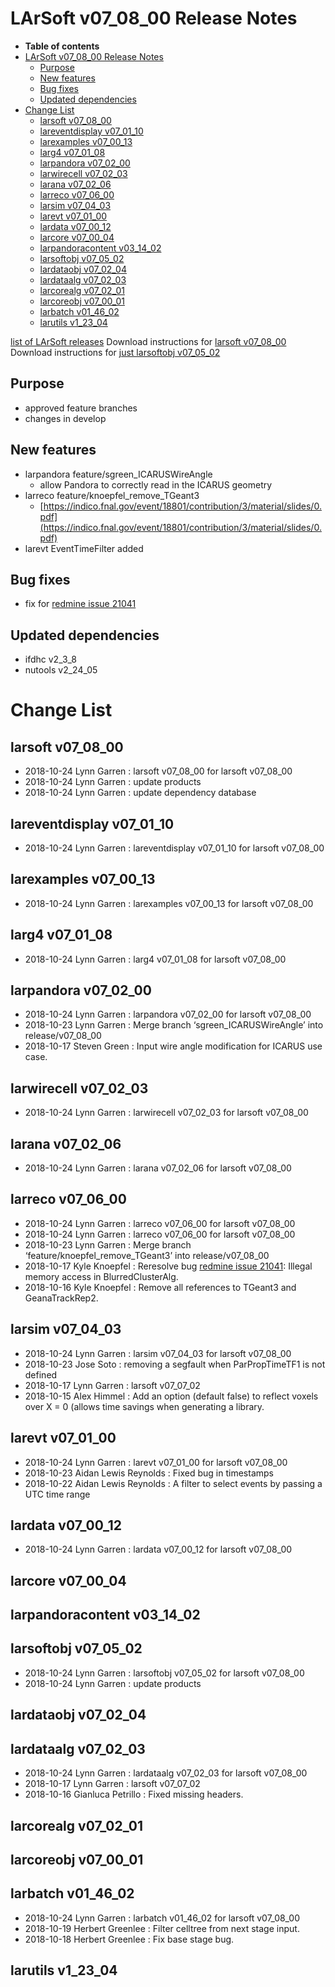LArSoft v07_08_00 Release Notes
======================================================================

-   **Table of contents**
-   [LArSoft v07_08_00 Release Notes](#LArSoft-v07_08_00-Release-Notes)
    -   [Purpose](#Purpose)
    -   [New features](#New-features)
    -   [Bug fixes](#Bug-fixes)
    -   [Updated dependencies](#Updated-dependencies)
-   [Change List](#Change-List)
    -   [larsoft v07_08_00](#larsoft-v07_08_00)
    -   [lareventdisplay v07_01_10](#lareventdisplay-v07_01_10)
    -   [larexamples v07_00_13](#larexamples-v07_00_13)
    -   [larg4 v07_01_08](#larg4-v07_01_08)
    -   [larpandora v07_02_00](#larpandora-v07_02_00)
    -   [larwirecell v07_02_03](#larwirecell-v07_02_03)
    -   [larana v07_02_06](#larana-v07_02_06)
    -   [larreco v07_06_00](#larreco-v07_06_00)
    -   [larsim v07_04_03](#larsim-v07_04_03)
    -   [larevt v07_01_00](#larevt-v07_01_00)
    -   [lardata v07_00_12](#lardata-v07_00_12)
    -   [larcore v07_00_04](#larcore-v07_00_04)
    -   [larpandoracontent v03_14_02](#larpandoracontent-v03_14_02)
    -   [larsoftobj v07_05_02](#larsoftobj-v07_05_02)
    -   [lardataobj v07_02_04](#lardataobj-v07_02_04)
    -   [lardataalg v07_02_03](#lardataalg-v07_02_03)
    -   [larcorealg v07_02_01](#larcorealg-v07_02_01)
    -   [larcoreobj v07_00_01](#larcoreobj-v07_00_01)
    -   [larbatch v01_46_02](#larbatch-v01_46_02)
    -   [larutils v1_23_04](#larutils-v1_23_04)

[list of LArSoft releases](LArSoft_release_list)
Download instructions for [larsoft v07_08_00](http://scisoft.fnal.gov/scisoft/bundles/larsoft/v07_08_00/larsoft-v07_08_00.html)
Download instructions for [just larsoftobj v07_05_02](http://scisoft.fnal.gov/scisoft/bundles/larsoftobj/v07_05_02/larsoftobj-v07_05_02.html)

Purpose
--------------------

-   approved feature branches
-   changes in develop

New features
------------------------------

-   larpandora feature/sgreen_ICARUSWireAngle
    -   allow Pandora to correctly read in the ICARUS geometry
-   larreco feature/knoepfel_remove_TGeant3
    -   [https://indico.fnal.gov/event/18801/contribution/3/material/slides/0.pdf](https://indico.fnal.gov/event/18801/contribution/3/material/slides/0.pdf)
-   larevt EventTimeFilter added

Bug fixes
------------------------

-   fix for [redmine issue 21041](https://cdcvs.fnal.gov/redmine/issues/21041)

Updated dependencies
----------------------------------------------

-   ifdhc v2_3_8
-   nutools v2_24_05

Change List
============================

larsoft v07_08_00
------------------------------------------

-   2018-10-24 Lynn Garren : larsoft v07_08_00 for larsoft v07_08_00
-   2018-10-24 Lynn Garren : update products
-   2018-10-24 Lynn Garren : update dependency database

lareventdisplay v07_01_10
----------------------------------------------------------

-   2018-10-24 Lynn Garren : lareventdisplay v07_01_10 for larsoft v07_08_00

larexamples v07_00_13
--------------------------------------------------

-   2018-10-24 Lynn Garren : larexamples v07_00_13 for larsoft v07_08_00

larg4 v07_01_08
--------------------------------------

-   2018-10-24 Lynn Garren : larg4 v07_01_08 for larsoft v07_08_00

larpandora v07_02_00
------------------------------------------------

-   2018-10-24 Lynn Garren : larpandora v07_02_00 for larsoft v07_08_00
-   2018-10-23 Lynn Garren : Merge branch ‘sgreen_ICARUSWireAngle’ into release/v07_08_00
-   2018-10-17 Steven Green : Input wire angle modification for ICARUS use case.

larwirecell v07_02_03
--------------------------------------------------

-   2018-10-24 Lynn Garren : larwirecell v07_02_03 for larsoft v07_08_00

larana v07_02_06
----------------------------------------

-   2018-10-24 Lynn Garren : larana v07_02_06 for larsoft v07_08_00

larreco v07_06_00
------------------------------------------

-   2018-10-24 Lynn Garren : larreco v07_06_00 for larsoft v07_08_00
-   2018-10-24 Lynn Garren : larreco v07_06_00 for larsoft v07_08_00
-   2018-10-23 Lynn Garren : Merge branch ‘feature/knoepfel_remove_TGeant3’ into release/v07_08_00
-   2018-10-17 Kyle Knoepfel : Reresolve bug [redmine issue 21041](https://cdcvs.fnal.gov/redmine/issues/21041): Illegal memory access in BlurredClusterAlg.
-   2018-10-16 Kyle Knoepfel : Remove all references to TGeant3 and GeanaTrackRep2.

larsim v07_04_03
----------------------------------------

-   2018-10-24 Lynn Garren : larsim v07_04_03 for larsoft v07_08_00
-   2018-10-23 Jose Soto : removing a segfault when ParPropTimeTF1 is not defined
-   2018-10-17 Lynn Garren : larsoft v07_07_02
-   2018-10-15 Alex Himmel : Add an option (default false) to reflect voxels over X = 0 (allows time savings when generating a library.

larevt v07_01_00
----------------------------------------

-   2018-10-24 Lynn Garren : larevt v07_01_00 for larsoft v07_08_00
-   2018-10-23 Aidan Lewis Reynolds : Fixed bug in timestamps
-   2018-10-22 Aidan Lewis Reynolds : A filter to select events by passing a UTC time range

lardata v07_00_12
------------------------------------------

-   2018-10-24 Lynn Garren : lardata v07_00_12 for larsoft v07_08_00

larcore v07_00_04
------------------------------------------

larpandoracontent v03_14_02
--------------------------------------------------------------

larsoftobj v07_05_02
------------------------------------------------

-   2018-10-24 Lynn Garren : larsoftobj v07_05_02 for larsoft v07_08_00
-   2018-10-24 Lynn Garren : update products

lardataobj v07_02_04
------------------------------------------------

lardataalg v07_02_03
------------------------------------------------

-   2018-10-24 Lynn Garren : lardataalg v07_02_03 for larsoft v07_08_00
-   2018-10-17 Lynn Garren : larsoft v07_07_02
-   2018-10-16 Gianluca Petrillo : Fixed missing headers.

larcorealg v07_02_01
------------------------------------------------

larcoreobj v07_00_01
------------------------------------------------

larbatch v01_46_02
--------------------------------------------

-   2018-10-24 Lynn Garren : larbatch v01_46_02 for larsoft v07_08_00
-   2018-10-19 Herbert Greenlee : Filter celltree from next stage input.
-   2018-10-18 Herbert Greenlee : Fix base stage bug.

larutils v1_23_04
------------------------------------------
